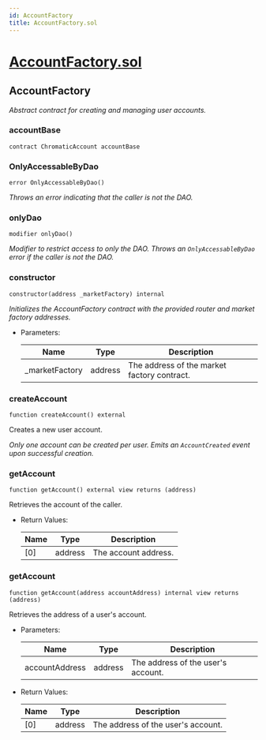 ```yaml
---
id: AccountFactory
title: AccountFactory.sol
---
```

# [AccountFactory.sol](https://github.com/chromatic-protocol/contracts/tree/main/contracts/periphery/base/AccountFactory.sol)

## AccountFactory

_Abstract contract for creating and managing user accounts._

### accountBase

```solidity
contract ChromaticAccount accountBase
```

### OnlyAccessableByDao

```solidity
error OnlyAccessableByDao()
```

_Throws an error indicating that the caller is not the DAO._

### onlyDao

```solidity
modifier onlyDao()
```

_Modifier to restrict access to only the DAO.
     Throws an `OnlyAccessableByDao` error if the caller is not the DAO._

### constructor

```solidity
constructor(address _marketFactory) internal
```

_Initializes the AccountFactory contract with the provided router and market factory addresses._

- Parameters:

  | Name | Type | Description |
  | ---- | ---- | ----------- |
  | _marketFactory | address | The address of the market factory contract. |

### createAccount

```solidity
function createAccount() external
```

Creates a new user account.

_Only one account can be created per user.
     Emits an `AccountCreated` event upon successful creation._

### getAccount

```solidity
function getAccount() external view returns (address)
```

Retrieves the account of the caller.

- Return Values:

  | Name | Type | Description |
  | ---- | ---- | ----------- |
  | [0] | address | The account address. |

### getAccount

```solidity
function getAccount(address accountAddress) internal view returns (address)
```

Retrieves the address of a user's account.

- Parameters:

  | Name | Type | Description |
  | ---- | ---- | ----------- |
  | accountAddress | address | The address of the user's account. |

- Return Values:

  | Name | Type | Description |
  | ---- | ---- | ----------- |
  | [0] | address | The address of the user's account. |

